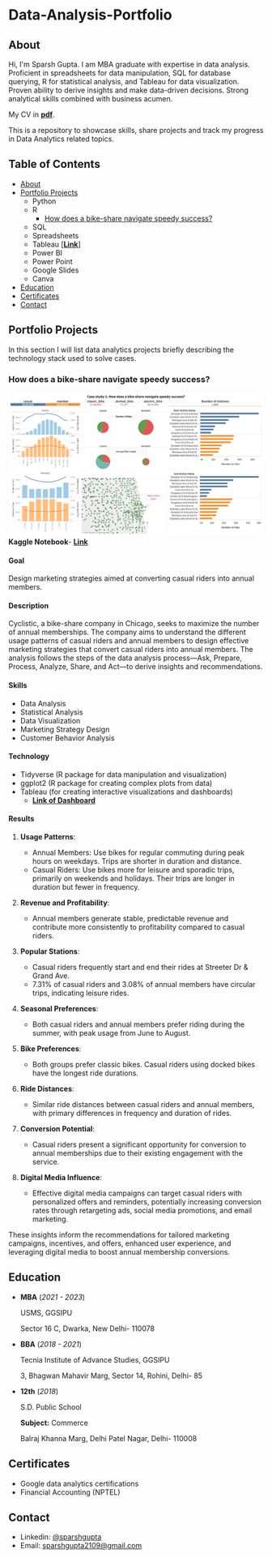 # Data-Analysis-Portfolio
## About
Hi, I'm Sparsh Gupta. I am MBA graduate with expertise in data analysis. Proficient in spreadsheets for data manipulation, SQL for database querying, R for statistical analysis, and Tableau for data visualization. Proven ability to derive insights and make data-driven decisions. Strong analytical skills combined with business acumen.

My CV in [**pdf**](https://drive.google.com/file/d/15oRNTMasIY8gJxBsstAP6kzFhOC_i-PR/view?usp=sharing).

This is a repository to showcase skills, share projects and track my progress in Data Analytics related topics.
## Table of Contents
- [About](#about)
- [Portfolio Projects](#portfolio-projects)
    - Python
    - R
        - [How does a bike-share navigate speedy success?](#how-does-a-bike-share-navigate-speedy-success)
    - SQL
    - Spreadsheets
    - Tableau [[**Link**](https://public.tableau.com/app/profile/sparsh.gupta6875/vizzes)]
    - Power BI
    - Power Point
    - Google Slides
    - Canva
- [Education](#education)
- [Certificates](#certificates)
- [Contact](#contact)
## Portfolio Projects
In this section I will list data analytics projects briefly describing the technology stack used to solve cases.

### How does a bike-share navigate speedy success?
![Dashboard](Dashboard.png)
**Kaggle Notebook**- [**Link**](https://www.kaggle.com/code/sparshgupta2109/how-does-a-bike-share-navigate-speedy-success)
#### Goal
Design marketing strategies aimed at converting casual riders into annual members.

#### Description
Cyclistic, a bike-share company in Chicago, seeks to maximize the number of annual memberships. The company aims to understand the different usage patterns of casual riders and annual members to design effective marketing strategies that convert casual riders into annual members. The analysis follows the steps of the data analysis process—Ask, Prepare, Process, Analyze, Share, and Act—to derive insights and recommendations.

#### Skills
- Data Analysis
- Statistical Analysis
- Data Visualization
- Marketing Strategy Design
- Customer Behavior Analysis

#### Technology
- Tidyverse (R package for data manipulation and visualization)
- ggplot2 (R package for creating complex plots from data)
- Tableau (for creating interactive visualizations and dashboards)
    - [**Link of Dashboard**](https://public.tableau.com/app/profile/sparsh.gupta6875/viz/Casestudy1Howdoesabike-sharenavigatespeedysuccess/Dashboard3)

#### Results
1. **Usage Patterns**:
   - Annual Members: Use bikes for regular commuting during peak hours on weekdays. Trips are shorter in duration and distance.
   - Casual Riders: Use bikes more for leisure and sporadic trips, primarily on weekends and holidays. Their trips are longer in duration but fewer in frequency.

2. **Revenue and Profitability**:
   - Annual members generate stable, predictable revenue and contribute more consistently to profitability compared to casual riders.

3. **Popular Stations**:
   - Casual riders frequently start and end their rides at Streeter Dr & Grand Ave.
   - 7.31% of casual riders and 3.08% of annual members have circular trips, indicating leisure rides.

4. **Seasonal Preferences**:
   - Both casual riders and annual members prefer riding during the summer, with peak usage from June to August.

5. **Bike Preferences**:
   - Both groups prefer classic bikes. Casual riders using docked bikes have the longest ride durations.

6. **Ride Distances**:
   - Similar ride distances between casual riders and annual members, with primary differences in frequency and duration of rides.

7. **Conversion Potential**:
   - Casual riders present a significant opportunity for conversion to annual memberships due to their existing engagement with the service.

8. **Digital Media Influence**:
   - Effective digital media campaigns can target casual riders with personalized offers and reminders, potentially increasing conversion rates through retargeting ads, social media promotions, and email marketing.

These insights inform the recommendations for tailored marketing campaigns, incentives, and offers, enhanced user experience, and leveraging digital media to boost annual membership conversions.

## Education
- **MBA** (*2021 - 2023*)

  USMS, GGSIPU

  Sector 16 C, Dwarka, New Delhi- 110078
  
- **BBA** (*2018 - 2021*)
  
  Tecnia Institute of Advance Studies, GGSIPU
  
  3, Bhagwan Mahavir Marg, Sector 14, Rohini, Delhi- 85
  
- **12th** (*2018*)

  S.D. Public School

  **Subject:** Commerce

  Balraj Khanna Marg, Delhi Patel Nagar, Delhi- 110008

## Certificates
- Google data analytics certifications
- Financial Accounting (NPTEL)

## Contact
- Linkedin: [@sparshgupta](https://www.linkedin.com/in/sparsh-gupta-21sep2000/)
- Email: sparshgupta2109@gmail.com
